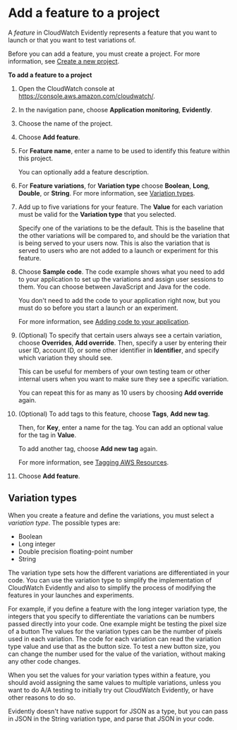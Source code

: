 # Add a feature to a project<a name="CloudWatch-Evidently-newfeature"></a>

A *feature* in CloudWatch Evidently represents a feature that you want to launch or that you want to test variations of\.

Before you can add a feature, you must create a project\. For more information, see [Create a new project](CloudWatch-Evidently-newproject.md)\.

**To add a feature to a project**

1. Open the CloudWatch console at [https://console\.aws\.amazon\.com/cloudwatch/](https://console.aws.amazon.com/cloudwatch/)\.

1. In the navigation pane, choose **Application monitoring**, **Evidently**\.

1. Choose the name of the project\.

1. Choose **Add feature**\.

1. For **Feature name**, enter a name to be used to identify this feature within this project\.

   You can optionally add a feature description\.

1. For **Feature variations**, for **Variation type** choose **Boolean**, **Long**, **Double**, or **String**\. For more information, see [Variation types](#CloudWatch-Evidently-variationtypes)\.

1. Add up to five variations for your feature\. The **Value** for each variation must be valid for the **Variation type** that you selected\.

   Specify one of the variations to be the default\. This is the baseline that the other variations will be compared to, and should be the variation that is being served to your users now\. This is also the variation that is served to users who are not added to a launch or experiment for this feature\.

1. Choose **Sample code**\. The code example shows what you need to add to your application to set up the variations and assign user sessions to them\. You can choose between JavaScript and Java for the code\.

   You don't need to add the code to your application right now, but you must do so before you start a launch or an experiment\.

   For more information, see [Adding code to your application](CloudWatch-Evidently-code-application.md)\.

1. \(Optional\) To specify that certain users always see a certain variation, choose **Overrides**, **Add override**\. Then, specify a user by entering their user ID, account ID, or some other identifier in **Identifier**, and specify which variation they should see\.

   This can be useful for members of your own testing team or other internal users when you want to make sure they see a specific variation\.

   You can repeat this for as many as 10 users by choosing **Add override** again\.

1. \(Optional\) To add tags to this feature, choose **Tags**, **Add new tag**\.

   Then, for **Key**, enter a name for the tag\. You can add an optional value for the tag in **Value**\. 

   To add another tag, choose **Add new tag** again\.

   For more information, see [Tagging AWS Resources](https://docs.aws.amazon.com/general/latest/gr/aws_tagging.html)\.

1. Choose **Add feature**\.

## Variation types<a name="CloudWatch-Evidently-variationtypes"></a>

When you create a feature and define the variations, you must select a *variation type*\. The possible types are:
+ Boolean
+ Long integer
+ Double precision floating\-point number
+ String

The variation type sets how the different variations are differentiated in your code\. You can use the variation type to simplify the implementation of CloudWatch Evidently and also to simplify the process of modifying the features in your launches and experiments\.

For example, if you define a feature with the long integer variation type, the integers that you specify to differentiate the variations can be numbers passed directly into your code\. One example might be testing the pixel size of a button The values for the variation types can be the number of pixels used in each variation\. The code for each variation can read the variation type value and use that as the button size\. To test a new button size, you can change the number used for the value of the variation, without making any other code changes\.

When you set the values for your variation types within a feature, you should avoid assigning the same values to multiple variations, unless you want to do A/A testing to initially try out CloudWatch Evidently, or have other reasons to do so\.

Evidently doesn't have native support for JSON as a type, but you can pass in JSON in the String variation type, and parse that JSON in your code\. 